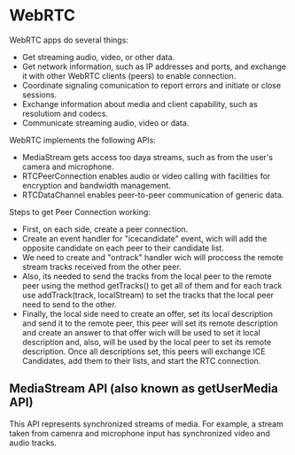 # WebRTC
WebRTC apps do several things:
- Get streaming audio, video, or other data.
- Get network information, such as IP addresses and ports, and exchange it with other WebRTC clients (peers) to enable connection.
- Coordinate signaling comunication to report errors and initiate or close sessions.
- Exchange information about media and client capability, such as resolutiom and codecs.
- Communicate streaming audio, video or data.

WebRTC implements the following APIs:
- MediaStream gets access too daya streams, such as from the user's camera and microphone.
- RTCPeerConnection enables audio or video calling with facilities for encryption and bandwidth management.
- RTCDataChannel enables peer-to-peer communication of generic data.

Steps to get Peer Connection working:
- First, on each side, create a peer connection.
- Create an event handler for "icecandidate" event, wich will add the opposite candidate on each peer to their candidate list.
- We need to create and "ontrack" handler wich will proccess the remote stream tracks received from the other peer.
- Also, its needed to send the tracks from the local peer to the remote peer using the method getTracks() to get all of them and for each track use addTrack(track, localStream) to set the tracks that the local peer need to send to the other.
- Finally, the local side need to create an offer, set its local description and send it to the remote peer, this peer will set its remote description and create an answer to that offer wich will be used to set it local description and, also, will be used by the local peer to set its remote description. Once all descriptions set, this peers will exchange ICE Candidates, add them to their lists, and start the RTC connection.

## MediaStream API (also known as getUserMedia API)
This API represents synchronized streams of media. For example, a stream taken from camenra and microphone input has synchronized video and audio tracks.